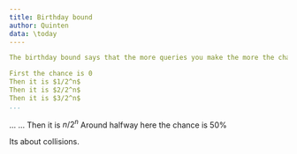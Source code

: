 ```yaml
---
title: Birthday bound
author: Quinten
data: \today
----

The birthday bound says that the more queries you make the more the chance that you have a collision. This is the chance increases because each time there is less chance that it is not a collision. 

First the chance is 0
Then it is $1/2^n$
Then it is $2/2^n$
Then it is $3/2^n$
...
```

...
...
Then it is $n/2^n$ Around halfway here the chance is 50%


Its about collisions. 